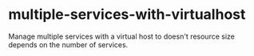 # multiple-services-with-virtualhost
Manage multiple services with a virtual host to doesn't resource size depends on the number of services.
